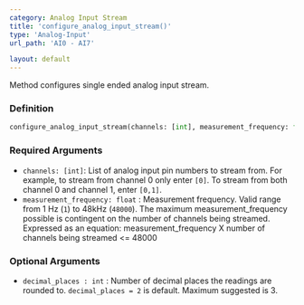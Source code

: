 ```yaml
---
category: Analog Input Stream
title: 'configure_analog_input_stream()'
type: 'Analog-Input'
url_path: 'AI0 - AI7'

layout: default
---
```


Method configures single ended analog input stream.

### Definition 

```python
configure_analog_input_stream(channels: [int], measurement_frequency: float, decimal_places = 2)
```

### Required Arguments

* `channels: [int]`: List of analog input pin numbers to stream from. For example, to stream from channel 0 only enter `[0]`. To stream from both channel 0 and channel 1, enter `[0,1]`.
* `measurement_frequency: float` : Measurement frequency. Valid range from 1 Hz (`1`) to 48kHz (`48000`). The maximum measurement_frequency possible is contingent on the number of channels being streamed. Expressed as an equation: measurement_frequency X number of channels being streamed <= 48000

### Optional Arguments

* `decimal_places : int` : Number of decimal places the readings are rounded to. `decimal_places = 2` is default. Maximum suggested is 3.